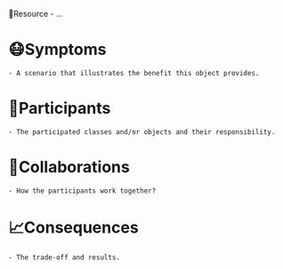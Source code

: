 🌾Resource
	- ...
# 😷Symptoms
	- A scenario that illustrates the benefit this object provides.
# 🤼Participants
	- The participated classes and/or objects and their responsibility.
# 🤝Collaborations
	- How the participants work together?
# 📈Consequences
	- The trade-off and results.

